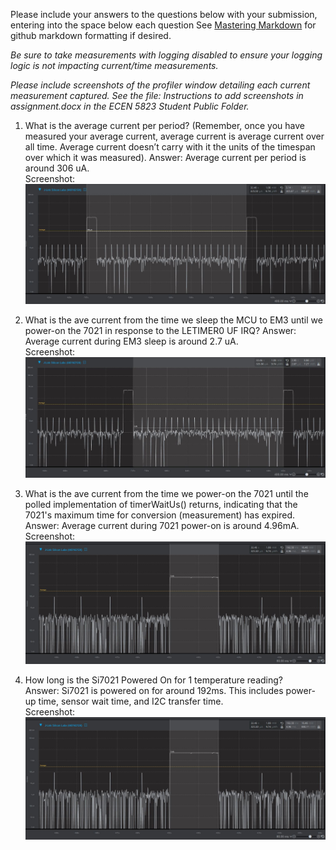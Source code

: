 Please include your answers to the questions below with your submission, entering into the space below each question
See [Mastering Markdown](https://guides.github.com/features/mastering-markdown/) for github markdown formatting if desired.

*Be sure to take measurements with logging disabled to ensure your logging logic is not impacting current/time measurements.*

*Please include screenshots of the profiler window detailing each current measurement captured.  See the file: Instructions to add screenshots in assignment.docx in the ECEN 5823 Student Public Folder.* 

1. What is the average current per period? (Remember, once you have measured your average current, average current is average current over all time. Average current doesn’t carry with it the units of the timespan over which it was measured).
   Answer: Average current per period is around 306 uA.
   <br>Screenshot:  
   ![Avg_current_per_period](assignment3_pics/q1.JPG)
   
2. What is the ave current from the time we sleep the MCU to EM3 until we power-on the 7021 in response to the LETIMER0 UF IRQ? 
   Answer: Average current during EM3 sleep is around 2.7 uA.
   <br>Screenshot:  
   ![Avg_current_lpmOFF](assignment3_pics/q2.JPG)
   
3. What is the ave current from the time we power-on the 7021 until the polled implementation of timerWaitUs() returns, indicating that the 7021's maximum time for conversion (measurement) has expired.
   Answer: Average current during 7021 power-on is around 4.96mA.
   <br>Screenshot:  
   ![Avg_current_lpmON](assignment3_pics/q3-4.JPG)
   
4. How long is the Si7021 Powered On for 1 temperature reading?  
   Answer: Si7021 is powered on for around 192ms. This includes power-up time, sensor wait time, and I2C transfer time.
   <br>Screenshot:  
   ![Time_lpmON](assignment3_pics/q3-4.JPG)
